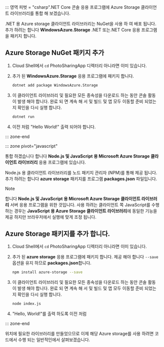 ::: 영역 피벗 = "csharp".NET Core 콘솔 응용 프로그램에 Azure Storage 클라이언트 라이브러리를 통합 해 보겠습니다.

.NET 용 Azure storage 클라이언트 라이브러리는 NuGet을 사용 하 여 배포 됩니다. 추가 하려는 합니다 **WindowsAzure.Storage** .NET 또는.NET Core 응용 프로그램을 패키지 합니다.

## <a name="add-the-azure-storage-nuget-package"></a>Azure Storage NuGet 패키지 추가

1. Cloud Shell에서 `cd` PhotoSharingApp 디렉터리 아니라면 이미 있습니다.

1. 추가 된 **WindowsAzure.Storage** 응용 프로그램에 패키지 합니다.

    ```bash
    dotnet add package WindowsAzure.Storage
    ```

1. 이 클라이언트 라이브러리 및 필요한 모든 종속성을 다운로드 하는 동안 콘솔 활동이 발생 해야 합니다. 완료 되 면 계속 해 서 및 빌드 및 앱 모두 이동할 준비 되었는지 확인을 다시 실행 합니다.

    ```bash
    dotnet run
    ```

1. 이전 처럼 "Hello World!" 출력 되어야 합니다.

::: zone-end

::: zone pivot="javascript"

통합 하겠습니다 합니다 **Node.js 및 JavaScript 용 Microsoft Azure Storage 클라이언트 라이브러리** 응용 프로그램에 있습니다.

Node.js 용 클라이언트 라이브러리를 노드 패키지 관리자 (NPM)를 통해 제공 됩니다. 추가 하려는 합니다 **azure storage** 패키지를 프로그램 **packages.json** 파일입니다.

> [!NOTE]
> 합니다 **Node.js 및 JavaScript 용 Microsoft Azure Storage 클라이언트 라이브러리** 서버 응용 프로그램을 위한 것입니다. 사용 하려는 클라이언트 쪽 JavaScript를 수행 하는 경우는 **JavaScript 용 Azure Storage 클라이언트 라이브러리**에 동일한 기능을 제공 하지만 브라우저에서 실행에 맞게 조정 됩니다.

## <a name="add-the-azure-storage-package"></a>Azure Storage 패키지를 추가 합니다.

1. Cloud Shell에서 `cd` PhotoSharingApp 디렉터리 아니라면 이미 있습니다.

1. 추가 된 **azure storage** 응용 프로그램에 패키지 합니다. 제공 해야 합니다 `--save` 옵션을 유지 하므로 **packages.json**합니다.

    ```bash
    npm install azure-storage --save
    ```

1. 이 클라이언트 라이브러리 및 필요한 모든 종속성을 다운로드 하는 동안 콘솔 활동이 발생 해야 합니다. 완료 되 면 계속 해 서 및 빌드 및 앱 모두 이동할 준비 되었는지 확인을 다시 실행 합니다.

    ```bash
    node index.js
    ```

1. "Hello, World!"를 출력 하도록 이전 처럼

::: zone-end

위치에 필요한 라이브러리를 만들었으므로 이제 해당 Azure storage를 사용 하려면 코드에서 수행 되는 일반적인에서 살펴보겠습니다.
